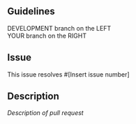 ## Guidelines

DEVELOPMENT branch on the LEFT <br>
YOUR branch on the RIGHT

## Issue

This issue resolves #[Insert issue number]

## Description

_Description of pull request_
